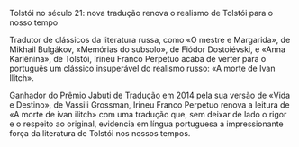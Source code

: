 Tolstói no século 21: nova tradução renova o realismo de Tolstói para o nosso tempo

Tradutor de clássicos da literatura russa, como «O mestre e Margarida», de Mikhail Bulgákov, «Memórias do subsolo», de Fiódor Dostoiévski, e «Anna Kariênina», de Tolstói, Irineu Franco Perpetuo acaba de verter para o português um clássico insuperável do realismo russo: «A morte de Ivan Ilitch».

Ganhador do Prêmio Jabuti de Tradução em 2014 pela sua versão de «Vida e Destino», de Vassili Grossman, Irineu Franco Perpetuo renova a leitura de «A morte de ivan ilitch» com uma tradução que, sem deixar de lado o rigor e o respeito ao original, evidencia em língua portuguesa a impressionante força da literatura de Tolstói nos nossos tempos.